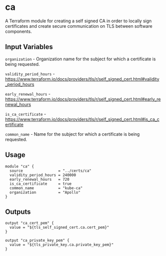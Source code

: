 ca
==========
A Terraform module for creating a self signed CA in order to locally sign certificates and create secure communication on TLS between software components.

Input Variables
---------------

`organization` - Organization name for the subject for which a certificate is being requested.

`validity_period_hours` - https://www.terraform.io/docs/providers/tls/r/self_signed_cert.html#validity_period_hours

`early_renewal_hours` - https://www.terraform.io/docs/providers/tls/r/self_signed_cert.html#early_renewal_hours

`is_ca_certificate` - https://www.terraform.io/docs/providers/tls/r/self_signed_cert.html#is_ca_certificate

`common_name` - Name for the subject for which a certificate is being requested.


Usage
-----

```
module "ca" {
  source                = "../certs/ca"
  validity_period_hours = 240000
  early_renewal_hours   = 720
  is_ca_certificate     = true
  common_name           = "kube-ca"
  organization          = "Apollo"
}
```


Outputs
-------

```
output "ca_cert_pem" {
  value = "${tls_self_signed_cert.ca.cert_pem}"
}

output "ca_private_key_pem" {
  value = "${tls_private_key.ca.private_key_pem}"
}
```

